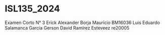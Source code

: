 # ISL135_2024
Examen Corto N° 3
Erick Alexander Borja Mauricio BM16036
Luis Eduardo Salamanca Garcia
Gerson David Ramírez Esteveez re20005
